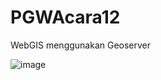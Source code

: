 # PGWAcara12

WebGIS menggunakan Geoserver

![image](https://github.com/user-attachments/assets/f5e35aaf-247b-451b-9740-58574ef0f247)
